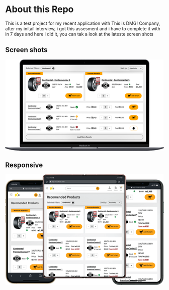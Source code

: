 # About this Repo

This is a test project for my recent application with This is DMG! Company, after my initail interview, i got this assesment and i have to complete it with in 7 days
and here i did it, you can tak a look at the lateste screen shots

## Screen shots

<p align="center">
  <a href="https://mhbaando.com" target="_blank">
    <img src="/src/Assets/mobile.png" alt="Desktop">
  </a>
</p>

## Responsive

<p align="center">
  <a href="https://mhbaando.com" target="_blank">
    <img src="/src/Assets/responsive-01.png" alt="Desktop">
  </a>
</p>

